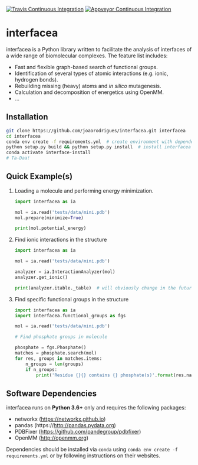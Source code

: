 
[![Travis Continuous Integration](https://travis-ci.com/JoaoRodrigues/interfacea.svg?branch=master)](https://travis-ci.com/JoaoRodrigues/interfacea)
[![Appveyor Continuous Integration](https://ci.appveyor.com/api/projects/status/tcss5si0bgtdl3xj?svg=true)](https://ci.appveyor.com/project/JoaoRodrigues/interfacea)


interfacea
======================================

interfacea is a Python library written to facilitate the analysis of interfaces
of a wide range of biomolecular complexes. The feature list includes:
  * Fast and flexible graph-based search of functional groups.
  * Identification of several types of atomic interactions (e.g. ionic, hydrogen bonds).
  * Rebuilding missing (heavy) atoms and _in silico_ mutagenesis.
  * Calculation and decomposition of energetics using OpenMM.
  * ...


Installation
------------

```bash
git clone https://github.com/joaorodrigues/interfacea.git interfacea
cd interfacea
conda env create -f requirements.yml  # create environment with dependencies
python setup.py build && python setup.py install  # install interfacea
conda activate interface-install
# Ta-Daa!
```


Quick Example(s)
----------------

1. Loading a molecule and performing energy minimization.

    ```python
    import interfacea as ia

    mol = ia.read('tests/data/mini.pdb')
    mol.prepare(minimize=True)

    print(mol.potential_energy)
    ```

2. Find ionic interactions in the structure

    ```python
    import interfacea as ia

    mol = ia.read('tests/data/mini.pdb')
    
    analyzer = ia.InteractionAnalyzer(mol)
    analyzer.get_ionic()

    print(analyzer.itable._table)  # will obviously change in the future.
    ```

3. Find specific functional groups in the structure

    ```python
    import interfacea as ia
    import interfacea.functional_groups as fgs

    mol = ia.read('tests/data/mini.pdb')
    
    # Find phosphate groups in molecule

    phosphate = fgs.Phosphate()
    matches = phosphate.search(mol)
    for res, groups in matches.items:
        n_groups = len(groups)
        if n_groups:
            print('Residue {}{} contains {} phosphate(s)'.format(res.name, res.id, n_groups))
    ```


Software Dependencies
---------------------

interfacea runs on **Python 3.6+** only and requires the following packages:

- networkx (https://networkx.github.io)
- pandas (https://http://pandas.pydata.org)
- PDBFixer (https://github.com/pandegroup/pdbfixer)
- OpenMM (http://openmm.org)

Dependencies should be installed via ``conda`` using
``conda env create -f requirements.yml`` or by following instructions on their
websites.
